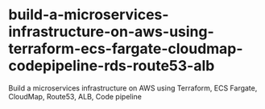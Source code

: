 # build-a-microservices-infrastructure-on-aws-using-terraform-ecs-fargate-cloudmap-codepipeline-rds-route53-alb
Build a microservices infrastructure on AWS using Terraform, ECS Fargate, CloudMap, Route53, ALB, Code pipeline
